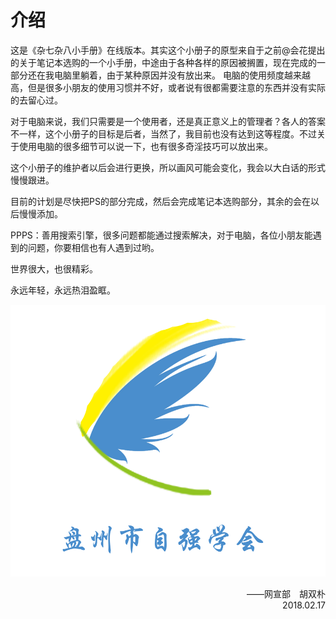# 介绍

这是《杂七杂八小手册》在线版本。其实这个小册子的原型来自于之前@会花提出的关于笔记本选购的一个小手册，中途由于各种各样的原因被搁置，现在完成的一部分还在我电脑里躺着，由于某种原因并没有放出来。
电脑的使用频度越来越高，但是很多小朋友的使用习惯并不好，或者说有很都需要注意的东西并没有实际的去留心过。

对于电脑来说，我们只需要是一个使用者，还是真正意义上的管理者？各人的答案不一样，这个小册子的目标是后者，当然了，我目前也没有达到这等程度。不过关于使用电脑的很多细节可以说一下，也有很多奇淫技巧可以放出来。

这个小册子的维护者以后会进行更换，所以画风可能会变化，我会以大白话的形式慢慢跟进。

目前的计划是尽快把PS的部分完成，然后会完成笔记本选购部分，其余的会在以后慢慢添加。

PPPS：善用搜索引擎，很多问题都能通过搜索解决，对于电脑，各位小朋友能遇到的问题，你要相信也有人遇到过哟。

世界很大，也很精彩。

永远年轻，永远热泪盈眶。

![盘州市自强学会](会徽.png)

<p align="right">
——网宣部　胡双朴
<br>
2018.02.17
</p>